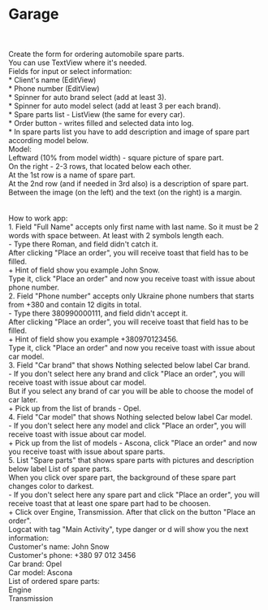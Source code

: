# Garage
</br>
</br>
Create the form for ordering automobile spare parts.</br>
You can use TextView where it's needed.</br>
Fields for input or select information:</br>
* Client's name (EditView)</br>
* Phone number (EditView)</br>
* Spinner for auto brand select (add at least 3).</br>
* Spinner for auto model select (add at least 3 per each brand).</br>
* Spare parts list - ListView (the same for every car).</br>
* Order button - writes filled and selected data into log.</br>
* In spare parts list you have to add description and image of spare part according model below.</br>
Model:</br>
Leftward (10% from model width) - square picture of spare part.</br>
On the right - 2-3 rows, that located below each other.</br>
At the 1st row is a name of spare part.</br>
At the 2nd row (and if needed in 3rd also) is a description of spare part.</br>
Between the image (on the left) and the text (on the right) is a margin.</br>
</br>
</br>
How to work app:</br>
1. Field "Full Name" accepts only first name with last name. So it must be 2 words with space between. At least with 2 symbols length each.</br>
- Type there Roman, and field didn't catch it.</br>
After clicking "Place an order", you will receive toast that field has to be filled.</br>
+ Hint of field show you example John Snow.</br>
Type it, click "Place an order" and now you receive toast with issue about phone number.</br>
2. Field "Phone number" accepts only Ukraine phone numbers that starts from +380 and contain 12 digits in total.</br>
- Type there 380990000111, and field didn't accept it.</br>
After clicking "Place an order", you will receive toast that field has to be filled.</br>
+ Hint of field show you example +380970123456.</br>
Type it, click "Place an order" and now you receive toast with issue about car model.</br>
3. Field "Car brand" that shows Nothing selected below label Car brand.</br>
- If you don't select here any brand and click "Place an order", you will receive toast with issue about car model.</br>
But if you select any brand of car you will be able to choose the model of car later.</br>
+ Pick up from the list of brands - Opel.</br>
4. Field "Car model" that shows Nothing selected below label Car model.</br>
- If you don't select here any model and click "Place an order", you will receive toast with issue about car model.</br>
+ Pick up from the list of models - Ascona, click "Place an order" and now you receive toast with issue about spare parts.</br>
5. List "Spare parts" that shows spare parts with pictures and description below label List of spare parts.</br>
When you click over spare part, the background of these spare part changes color to darkest.</br>
- If you don't select here any spare part and click "Place an order", you will receive toast that at least one spare part had to be choosen.</br>
+ Click over Engine, Transmission. After that click on the button "Place an order".</br>
Logcat with tag "Main Activity", type danger or d will show you the next information:</br>
Customer's name: John Snow</br>
Customer's phone: +380 97 012 3456</br>
Car brand: Opel</br>
Car model: Ascona</br>
List of ordered spare parts:</br>
Engine</br>
Transmission</br>
</br>
